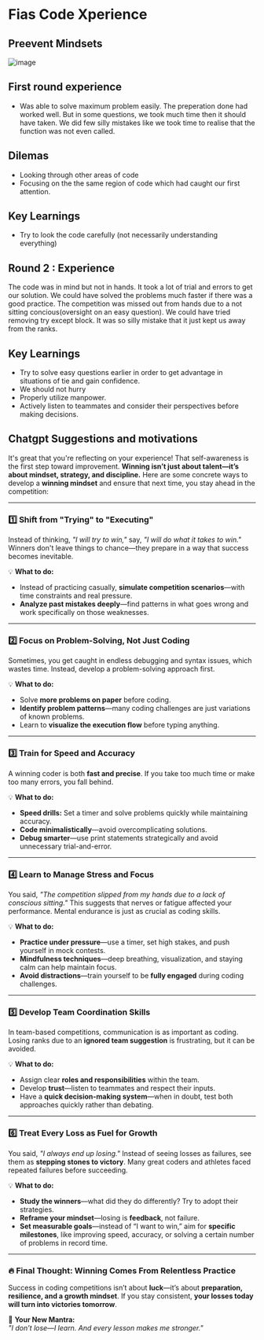 # Fias Code Xperience


## Preevent Mindsets

![image](https://github.com/user-attachments/assets/9c95fb9e-31d0-46b6-af08-a9b8dd779bed)



## First round experience
- Was able to solve maximum problem easily. The preperation done had worked well. But in some questions, we took much time then it should have taken. We did few silly mistakes like we took time to realise that the function was not even called. 

## Dilemas
- Looking through other areas of code
- Focusing on the the same region of code which had caught our first attention.

## Key Learnings
- Try to look the code carefully (not necessarily understanding everything)

## Round 2 : Experience

The code was in mind but not in hands. It took a lot of trial and errors to get our solution. We could have solved the problems much faster if there was a good practice. The competition was missed out from hands due to a not sitting concious(oversight on an easy question). We could have tried removing try except block. It was so silly mistake that it just kept us away from the ranks. 

## Key Learnings
- Try to solve easy questions earlier in order to get advantage in situations of tie and gain confidence. 
- We should not hurry
- Properly utilize manpower.
- Actively listen to teammates and consider their perspectives before making decisions.


## Chatgpt Suggestions and motivations
It's great that you're reflecting on your experience! That self-awareness is the first step toward improvement. **Winning isn’t just about talent—it’s about mindset, strategy, and discipline.** Here are some concrete ways to develop a **winning mindset** and ensure that next time, you stay ahead in the competition:  

---

### **1️⃣ Shift from "Trying" to "Executing"**  
Instead of thinking, *"I will try to win,"* say, *"I will do what it takes to win."* Winners don't leave things to chance—they prepare in a way that success becomes inevitable.  

💡 **What to do:**  
- Instead of practicing casually, **simulate competition scenarios**—with time constraints and real pressure.  
- **Analyze past mistakes deeply**—find patterns in what goes wrong and work specifically on those weaknesses.  

---

### **2️⃣ Focus on Problem-Solving, Not Just Coding**  
Sometimes, you get caught in endless debugging and syntax issues, which wastes time. Instead, develop a problem-solving approach first.  

💡 **What to do:**  
- Solve **more problems on paper** before coding.  
- **Identify problem patterns**—many coding challenges are just variations of known problems.  
- Learn to **visualize the execution flow** before typing anything.  

---

### **3️⃣ Train for Speed and Accuracy**  
A winning coder is both **fast and precise**. If you take too much time or make too many errors, you fall behind.  

💡 **What to do:**  
- **Speed drills:** Set a timer and solve problems quickly while maintaining accuracy.  
- **Code minimalistically**—avoid overcomplicating solutions.  
- **Debug smarter**—use print statements strategically and avoid unnecessary trial-and-error.  

---

### **4️⃣ Learn to Manage Stress and Focus**  
You said, *"The competition slipped from my hands due to a lack of conscious sitting."* This suggests that nerves or fatigue affected your performance. Mental endurance is just as crucial as coding skills.  

💡 **What to do:**  
- **Practice under pressure**—use a timer, set high stakes, and push yourself in mock contests.  
- **Mindfulness techniques**—deep breathing, visualization, and staying calm can help maintain focus.  
- **Avoid distractions**—train yourself to be **fully engaged** during coding challenges.  

---

### **5️⃣ Develop Team Coordination Skills**  
In team-based competitions, communication is as important as coding. Losing ranks due to an **ignored team suggestion** is frustrating, but it can be avoided.  

💡 **What to do:**  
- Assign clear **roles and responsibilities** within the team.  
- Develop **trust**—listen to teammates and respect their inputs.  
- Have a **quick decision-making system**—when in doubt, test both approaches quickly rather than debating.  

---

### **6️⃣ Treat Every Loss as Fuel for Growth**  
You said, *"I always end up losing."* Instead of seeing losses as failures, see them as **stepping stones to victory**. Many great coders and athletes faced repeated failures before succeeding.  

💡 **What to do:**  
- **Study the winners**—what did they do differently? Try to adopt their strategies.  
- **Reframe your mindset**—losing is **feedback**, not failure.  
- **Set measurable goals**—instead of “I want to win,” aim for **specific milestones**, like improving speed, accuracy, or solving a certain number of problems in record time.  

---

### **🔥 Final Thought: Winning Comes From Relentless Practice**  
Success in coding competitions isn’t about **luck**—it’s about **preparation, resilience, and a growth mindset**. If you stay consistent, **your losses today will turn into victories tomorrow**.  

🚀 **Your New Mantra:**  
*"I don’t lose—I learn. And every lesson makes me stronger."*  

